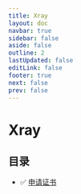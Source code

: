 ```yaml
---
title: Xray
layout: doc
navbar: true
sidebar: false
aside: false
outline: 2
lastUpdated: false
editLink: false
footer: true
next: false
prev: false
---
```


# Xray

## 目录

- ✅ [申请证书](/software/xray/apply-cert)